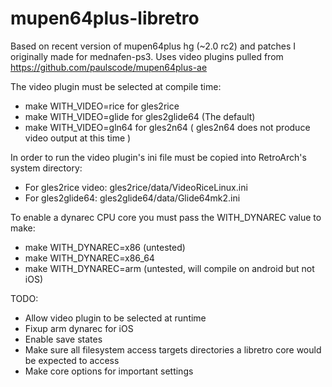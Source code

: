 mupen64plus-libretro
====================

Based on recent version of mupen64plus hg (~2.0 rc2) and patches I originally made for mednafen-ps3.
Uses video plugins pulled from https://github.com/paulscode/mupen64plus-ae

The video plugin must be selected at compile time:
* make WITH_VIDEO=rice for gles2rice
* make WITH_VIDEO=glide for gles2glide64 (The default)
* make WITH_VIDEO=gln64 for gles2n64 ( gles2n64 does not produce video output at this time )

In order to run the video plugin's ini file must be copied into RetroArch's system directory:
* For gles2rice video: gles2rice/data/VideoRiceLinux.ini
* For gles2glide64: gles2glide64/data/Glide64mk2.ini

To enable a dynarec CPU core you must pass the WITH_DYNAREC value to make:
* make WITH_DYNAREC=x86 (untested)
* make WITH_DYNAREC=x86_64
* make WITH_DYNAREC=arm (untested, will compile on android but not iOS)

TODO:
* Allow video plugin to be selected at runtime
* Fixup arm dynarec for iOS
* Enable save states
* Make sure all filesystem access targets directories a libretro core would be expected to access
* Make core options for important settings
